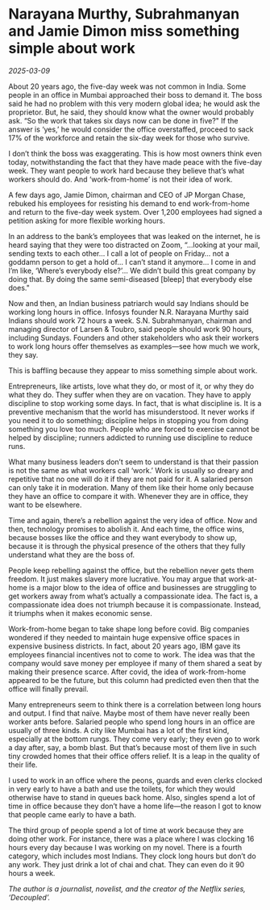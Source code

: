 # Narayana Murthy, Subrahmanyan and Jamie Dimon miss something simple about work

*2025-03-09*

About 20 years ago, the five-day week was not common in India. Some
people in an office in Mumbai approached their boss to demand it. The
boss said he had no problem with this very modern global idea; he would
ask the proprietor. But, he said, they should know what the owner would
probably ask. “So the work that takes six days now can be done in five?"
If the answer is ‘yes,’ he would consider the office overstaffed,
proceed to sack 17% of the workforce and retain the six-day week for
those who survive.

I don’t think the boss was exaggerating. This is how most owners think
even today, notwithstanding the fact that they have made peace with the
five-day week. They want people to work hard because they believe that’s
what workers should do. And ‘work-from-home’ is not their idea of work. 

A few days ago, Jamie Dimon, chairman and CEO of JP Morgan Chase,
rebuked his employees for resisting his demand to end work-from-home and
return to the five-day week system. Over 1,200 employees had signed a
petition asking for more flexible working hours. 

In an address to the bank’s employees that was leaked on the internet,
he is heard saying that they were too distracted on Zoom, “…looking at
your mail, sending texts to each other… I call a lot of people on
Friday… not a goddamn person to get a hold of… I can’t stand it anymore…
I come in and I’m like, ‘Where’s everybody else?’... We didn’t build
this great company by doing that. By doing the same semi-diseased
\[bleep\] that everybody else does."

Now and then, an Indian business patriarch would say Indians should be
working long hours in office. Infosys founder N.R. Narayana Murthy said
Indians should work 72 hours a week. S.N. Subrahmanyan, chairman and
managing director of Larsen & Toubro, said people should work 90 hours,
including Sundays. Founders and other stakeholders who ask their workers
to work long hours offer themselves as examples—see how much we work,
they say.

This is baffling because they appear to miss something simple about
work. 

Entrepreneurs, like artists, love what they do, or most of it, or why
they do what they do. They suffer when they are on vacation. They have
to apply discipline to stop working some days. In fact, that is what
discipline is. It is a preventive mechanism that the world has
misunderstood. It never works if you need it to do something; discipline
helps in stopping you from doing something you love too much. People who
are forced to exercise cannot be helped by discipline; runners addicted
to running use discipline to reduce runs.

What many business leaders don’t seem to understand is that their
passion is not the same as what workers call ‘work.’ Work is usually so
dreary and repetitive that no one will do it if they are not paid for
it. A salaried person can only take it in moderation. Many of them like
their home only because they have an office to compare it with. Whenever
they are in office, they want to be elsewhere.

Time and again, there’s a rebellion against the very idea of office. Now
and then, technology promises to abolish it. And each time, the office
wins, because bosses like the office and they want everybody to show up,
because it is through the physical presence of the others that they
fully understand what they are the boss of.

People keep rebelling against the office, but the rebellion never gets
them freedom. It just makes slavery more lucrative. You may argue that
work-at-home is a major blow to the idea of office and businesses are
struggling to get workers away from what’s actually a compassionate
idea. The fact is, a compassionate idea does not triumph because it is
compassionate. Instead, it triumphs when it makes economic sense.

Work-from-home began to take shape long before covid. Big companies
wondered if they needed to maintain huge expensive office spaces in
expensive business districts. In fact, about 20 years ago, IBM gave its
employees financial incentives not to come to work. The idea was that
the company would save money per employee if many of them shared a seat
by making their presence scarce. After covid, the idea of work-from-home
appeared to be the future, but this column had predicted even then that
the office will finally prevail.

Many entrepreneurs seem to think there is a correlation between long
hours and output. I find that naïve. Maybe most of them have never
really been worker ants before. Salaried people who spend long hours in
an office are usually of three kinds. A city like Mumbai has a lot of
the first kind, especially at the bottom rungs. They come very early;
they even go to work a day after, say, a bomb blast. But that’s because
most of them live in such tiny crowded homes that their office offers
relief. It is a leap in the quality of their life.

I used to work in an office where the peons, guards and even clerks
clocked in very early to have a bath and use the toilets, for which they
would otherwise have to stand in queues back home. Also, singles spend a
lot of time in office because they don’t have a home life—the reason I
got to know that people came early to have a bath.

The third group of people spend a lot of time at work because they are
doing other work. For instance, there was a place where I was clocking
16 hours every day because I was working on my novel. There is a fourth
category, which includes most Indians. They clock long hours but don’t
do any work. They just drink a lot of chai and chat. They can even do it
90 hours a week.

*The author is a journalist, novelist, and the creator of the Netflix
series, ‘Decoupled’.*
